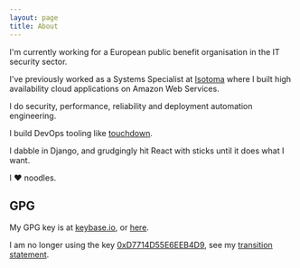 ```yaml
---
layout: page
title: About
---
```


I'm currently working for a European public benefit organisation in the IT security sector.

I've previously worked as a Systems Specialist at [Isotoma](https://www.isotoma.com/) where I built high availability cloud applications on Amazon Web Services.

I do security, performance, reliability and deployment automation engineering.

I build DevOps tooling like [touchdown](http://docs.yaybu.com/projects/touchdown/).

I dabble in Django, and grudgingly hit React with sticks until it does what I want.

I :heart: noodles.


## GPG

My GPG key is at [keybase.io](https://keybase.io/jc2k), or [here](/gpg/key.txt).

I am no longer using the key [0xD7714D55E6EEB4D9](https://pgp.mit.edu/pks/lookup?op=vindex&search=0xD7714D55E6EEB4D9), see my [transition statement](/gpg/transitions/20140527.txt).
